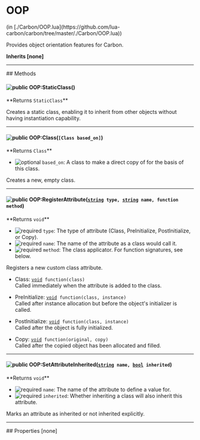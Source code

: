 <link href="../../style.css" rel="stylesheet" type="text/css"/>
<h1 class="class-title">OOP</h1>
<span class="file-link">(in [./Carbon/OOP.lua](https://github.com/lua-carbon/carbon/tree/master/./Carbon/OOP.lua))</span><br/>

Provides object orientation features for Carbon.

**Inherits [none]**

<hr />
## Methods
<h4 class="method-name"><img class="doc-image" alt="public" src="https://img.shields.io/badge/ -public-11b237.svg?style=flat-square" />  OOP:StaticClass()</h4>
**<span class="method-returns">Returns <code>StaticClass</code></span>**



Creates a static class, enabling it to inherit from other objects without having instantiation capability.

<hr/>
<h4 class="method-name"><img class="doc-image" alt="public" src="https://img.shields.io/badge/ -public-11b237.svg?style=flat-square" />  OOP:Class(<code>[Class based_on]</code>)</h4>
**<span class="method-returns">Returns <code>Class</code></span>**

- <img class="doc-image" alt="optional" src="https://img.shields.io/badge/%20-optional-0092e6.svg?style=flat-square" />  `based_on`: A class to make a direct copy of for the basis of this class.

Creates a new, empty class.

<hr/>
<h4 class="method-name"><img class="doc-image" alt="public" src="https://img.shields.io/badge/ -public-11b237.svg?style=flat-square" />  OOP:RegisterAttribute(<code><a href="Types#string">string</a> type, <a href="Types#string">string</a> name, function method</code>)</h4>
**<span class="method-returns">Returns <code>void</code></span>**

- <img class="doc-image" alt="required" src="https://img.shields.io/badge/%20-required-ff9600.svg?style=flat-square" />  `type`: The type of attribute (Class, PreInitialize, PostInitialize, or Copy).
- <img class="doc-image" alt="required" src="https://img.shields.io/badge/%20-required-ff9600.svg?style=flat-square" />  `name`: The name of the attribute as a class would call it.
- <img class="doc-image" alt="required" src="https://img.shields.io/badge/%20-required-ff9600.svg?style=flat-square" />  `method`: The class applicator. For function signatures, see below.

Registers a new custom class attribute.

<ul><li>Class: <code><a href="Types#void">void</a> function(class)</code><br />	Called immediately when the attribute is added to the class.</li></ul>

<ul><li>PreInitialize: <code><a href="Types#void">void</a> function(class, instance)</code><br />	Called after instance allocation but before the object's initializer is called.</li></ul>

<ul><li>PostInitialize: <code><a href="Types#void">void</a> function(class, instance)</code><br />	Called after the object is fully initialized.</li></ul>

<ul><li>Copy: <code><a href="Types#void">void</a> function(original, copy)</code><br />	Called after the copied object has been allocated and filled.</li></ul>

<hr/>
<h4 class="method-name"><img class="doc-image" alt="public" src="https://img.shields.io/badge/ -public-11b237.svg?style=flat-square" />  OOP:SetAttributeInherited(<code><a href="Types#string">string</a> name, <a href="Types#bool">bool</a> inherited</code>)</h4>
**<span class="method-returns">Returns <code>void</code></span>**

- <img class="doc-image" alt="required" src="https://img.shields.io/badge/%20-required-ff9600.svg?style=flat-square" />  `name`: The name of the attribute to define a value for.
- <img class="doc-image" alt="required" src="https://img.shields.io/badge/%20-required-ff9600.svg?style=flat-square" />  `inherited`: Whether inheriting a class will also inherit this attribute.

Marks an attribute as inherited or not inherited explicitly.


<hr />
## Properties
[none]
